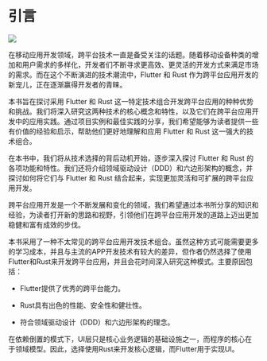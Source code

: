 # 引言
![](https://cdn.liweiv.com/note/img/2024-05-10-095236.png)

在移动应用开发领域，跨平台技术一直是备受关注的话题。随着移动设备种类的增加和用户需求的多样化，开发者们不断寻求更高效、更灵活的开发方式来满足市场的需求。而在这个不断演进的技术潮流中，Flutter 和 Rust 作为跨平台应用开发的新宠儿，正在逐渐赢得开发者的青睐。

本书旨在探讨采用 Flutter 和 Rust 这一特定技术组合开发跨平台应用的种种优势和挑战。我们将深入研究这两种技术的核心概念和特性，以及它们在跨平台应用开发中的应用实践。通过项目实例和最佳实践的分享，我们希望能够为读者提供一些有价值的经验和启示，帮助他们更好地理解和应用 Flutter 和 Rust 这一强大的技术组合。

在本书中，我们将从技术选择的背后动机开始，逐步深入探讨 Flutter 和 Rust 的各项功能和特性。我们还将介绍领域驱动设计（DDD）和六边形架构的概念，并探讨如何将它们与 Flutter 和 Rust 结合起来，实现更加灵活和可扩展的跨平台应用开发。

跨平台应用开发是一个不断发展和变化的领域，我们希望通过本书所分享的知识和经验，为读者打开新的思路和视野，引领他们在跨平台应用开发的道路上迈出更加稳健和富有成效的步伐。

本书采用了一种不太常见的跨平台应用开发技术组合。虽然这种方式可能需要更多的学习成本，并且与主流的APP开发技术有较大的差异，但作者仍然选择了使用Flutter和Rust来开发跨平台应用，并且会花时间深入研究这种模式。主要原因包括：

- Flutter提供了优秀的跨平台能力。

- Rust具有出色的性能、安全性和健壮性。

- 符合领域驱动设计（DDD）和六边形架构的理念。

在依赖倒置的模式下，UI层只是核心业务逻辑的基础设施之一，而程序的核心在于领域模型。因此，选择使用Rust来开发核心逻辑，而Flutter用于实现UI。



<div id="giscus-container"></div>

